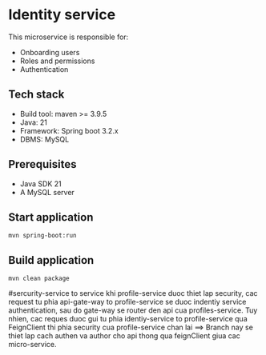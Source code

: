 # Identity service
This microservice is responsible for:
* Onboarding users
* Roles and permissions
* Authentication

## Tech stack
* Build tool: maven >= 3.9.5
* Java: 21
* Framework: Spring boot 3.2.x
* DBMS: MySQL

## Prerequisites
* Java SDK 21
* A MySQL server

## Start application
`mvn spring-boot:run`

## Build application
`mvn clean package`



#sercurity-service to service
khi profile-service duoc thiet lap security, 
cac request tu phia api-gate-way to profile-service se duoc indentiy service authentication,
sau do gate-way se router den api cua profiles-service.
Tuy nhien, cac reques duoc gui tu phia identiy-service to profile-service qua FeignClient thi phia security cua profile-service chan lai
==> Branch nay se thiet lap cach authen va author cho api thong qua feignClient giua cac micro-service.


